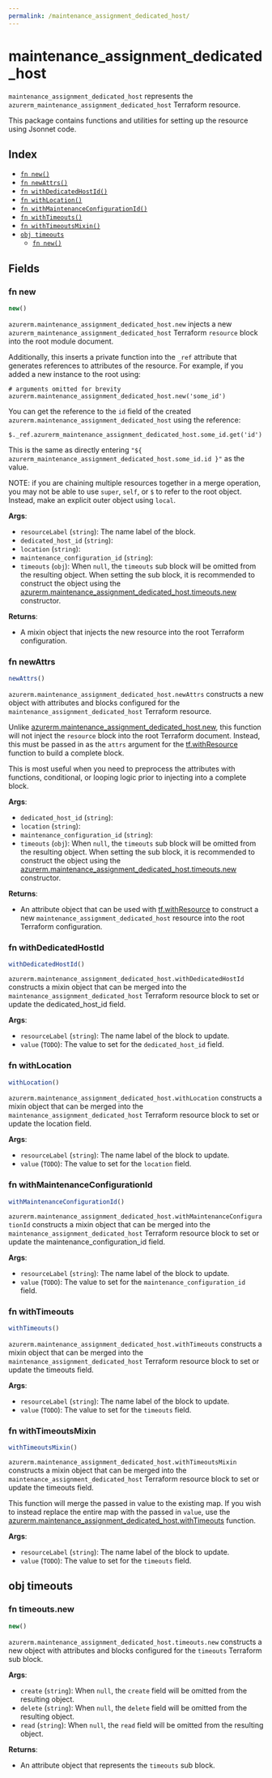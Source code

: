 ```yaml
---
permalink: /maintenance_assignment_dedicated_host/
---
```


# maintenance_assignment_dedicated_host

`maintenance_assignment_dedicated_host` represents the `azurerm_maintenance_assignment_dedicated_host` Terraform resource.



This package contains functions and utilities for setting up the resource using Jsonnet code.


## Index

* [`fn new()`](#fn-new)
* [`fn newAttrs()`](#fn-newattrs)
* [`fn withDedicatedHostId()`](#fn-withdedicatedhostid)
* [`fn withLocation()`](#fn-withlocation)
* [`fn withMaintenanceConfigurationId()`](#fn-withmaintenanceconfigurationid)
* [`fn withTimeouts()`](#fn-withtimeouts)
* [`fn withTimeoutsMixin()`](#fn-withtimeoutsmixin)
* [`obj timeouts`](#obj-timeouts)
  * [`fn new()`](#fn-timeoutsnew)

## Fields

### fn new

```ts
new()
```


`azurerm.maintenance_assignment_dedicated_host.new` injects a new `azurerm_maintenance_assignment_dedicated_host` Terraform `resource`
block into the root module document.

Additionally, this inserts a private function into the `_ref` attribute that generates references to attributes of the
resource. For example, if you added a new instance to the root using:

    # arguments omitted for brevity
    azurerm.maintenance_assignment_dedicated_host.new('some_id')

You can get the reference to the `id` field of the created `azurerm.maintenance_assignment_dedicated_host` using the reference:

    $._ref.azurerm_maintenance_assignment_dedicated_host.some_id.get('id')

This is the same as directly entering `"${ azurerm_maintenance_assignment_dedicated_host.some_id.id }"` as the value.

NOTE: if you are chaining multiple resources together in a merge operation, you may not be able to use `super`, `self`,
or `$` to refer to the root object. Instead, make an explicit outer object using `local`.

**Args**:
  - `resourceLabel` (`string`): The name label of the block.
  - `dedicated_host_id` (`string`): 
  - `location` (`string`): 
  - `maintenance_configuration_id` (`string`): 
  - `timeouts` (`obj`):  When `null`, the `timeouts` sub block will be omitted from the resulting object. When setting the sub block, it is recommended to construct the object using the [azurerm.maintenance_assignment_dedicated_host.timeouts.new](#fn-maintenanceassignmentdedicatedhosttimeoutsnew) constructor.

**Returns**:
- A mixin object that injects the new resource into the root Terraform configuration.


### fn newAttrs

```ts
newAttrs()
```


`azurerm.maintenance_assignment_dedicated_host.newAttrs` constructs a new object with attributes and blocks configured for the `maintenance_assignment_dedicated_host`
Terraform resource.

Unlike [azurerm.maintenance_assignment_dedicated_host.new](#fn-maintenanceassignmentdedicatedhostnew), this function will not inject the `resource`
block into the root Terraform document. Instead, this must be passed in as the `attrs` argument for the
[tf.withResource](https://github.com/tf-libsonnet/core/tree/main/docs#fn-withresource) function to build a complete block.

This is most useful when you need to preprocess the attributes with functions, conditional, or looping logic prior to
injecting into a complete block.

**Args**:
  - `dedicated_host_id` (`string`): 
  - `location` (`string`): 
  - `maintenance_configuration_id` (`string`): 
  - `timeouts` (`obj`):  When `null`, the `timeouts` sub block will be omitted from the resulting object. When setting the sub block, it is recommended to construct the object using the [azurerm.maintenance_assignment_dedicated_host.timeouts.new](#fn-maintenanceassignmentdedicatedhosttimeoutsnew) constructor.

**Returns**:
  - An attribute object that can be used with [tf.withResource](https://github.com/tf-libsonnet/core/tree/main/docs#fn-withresource) to construct a new `maintenance_assignment_dedicated_host` resource into the root Terraform configuration.


### fn withDedicatedHostId

```ts
withDedicatedHostId()
```

`azurerm.maintenance_assignment_dedicated_host.withDedicatedHostId` constructs a mixin object that can be merged into the `maintenance_assignment_dedicated_host`
Terraform resource block to set or update the dedicated_host_id field.



**Args**:
  - `resourceLabel` (`string`): The name label of the block to update.
  - `value` (`TODO`): The value to set for the `dedicated_host_id` field.


### fn withLocation

```ts
withLocation()
```

`azurerm.maintenance_assignment_dedicated_host.withLocation` constructs a mixin object that can be merged into the `maintenance_assignment_dedicated_host`
Terraform resource block to set or update the location field.



**Args**:
  - `resourceLabel` (`string`): The name label of the block to update.
  - `value` (`TODO`): The value to set for the `location` field.


### fn withMaintenanceConfigurationId

```ts
withMaintenanceConfigurationId()
```

`azurerm.maintenance_assignment_dedicated_host.withMaintenanceConfigurationId` constructs a mixin object that can be merged into the `maintenance_assignment_dedicated_host`
Terraform resource block to set or update the maintenance_configuration_id field.



**Args**:
  - `resourceLabel` (`string`): The name label of the block to update.
  - `value` (`TODO`): The value to set for the `maintenance_configuration_id` field.


### fn withTimeouts

```ts
withTimeouts()
```

`azurerm.maintenance_assignment_dedicated_host.withTimeouts` constructs a mixin object that can be merged into the `maintenance_assignment_dedicated_host`
Terraform resource block to set or update the timeouts field.



**Args**:
  - `resourceLabel` (`string`): The name label of the block to update.
  - `value` (`TODO`): The value to set for the `timeouts` field.


### fn withTimeoutsMixin

```ts
withTimeoutsMixin()
```

`azurerm.maintenance_assignment_dedicated_host.withTimeoutsMixin` constructs a mixin object that can be merged into the `maintenance_assignment_dedicated_host`
Terraform resource block to set or update the timeouts field.

This function will merge the passed in value to the existing map. If you wish
to instead replace the entire map with the passed in `value`, use the [azurerm.maintenance_assignment_dedicated_host.withTimeouts](TODO)
function.


**Args**:
  - `resourceLabel` (`string`): The name label of the block to update.
  - `value` (`TODO`): The value to set for the `timeouts` field.


## obj timeouts



### fn timeouts.new

```ts
new()
```


`azurerm.maintenance_assignment_dedicated_host.timeouts.new` constructs a new object with attributes and blocks configured for the `timeouts`
Terraform sub block.



**Args**:
  - `create` (`string`):  When `null`, the `create` field will be omitted from the resulting object.
  - `delete` (`string`):  When `null`, the `delete` field will be omitted from the resulting object.
  - `read` (`string`):  When `null`, the `read` field will be omitted from the resulting object.

**Returns**:
  - An attribute object that represents the `timeouts` sub block.
